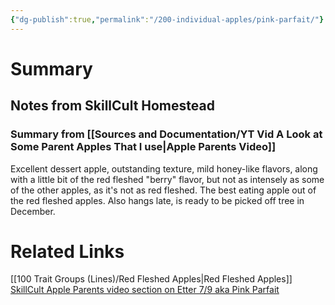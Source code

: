 ```yaml
---
{"dg-publish":true,"permalink":"/200-individual-apples/pink-parfait/"}
---
```


# Summary



## Notes from SkillCult Homestead
### Summary from [[Sources and Documentation/YT Vid A Look at Some Parent Apples That I use\|Apple Parents Video]]
Excellent dessert apple, outstanding texture, mild honey-like flavors, along with a little bit of the red fleshed "berry" flavor, but not as intensely as some of the other apples, as it's not as red fleshed. The best eating apple out of the red fleshed apples. Also hangs late, is ready to be picked off tree in December.

# Related Links
[[100 Trait Groups (Lines)/Red Fleshed Apples\|Red Fleshed Apples]]
[SkillCult Apple Parents video section on Etter 7/9 aka  Pink Parfait](https://youtu.be/LIAM1_1z5IU?t=759)

